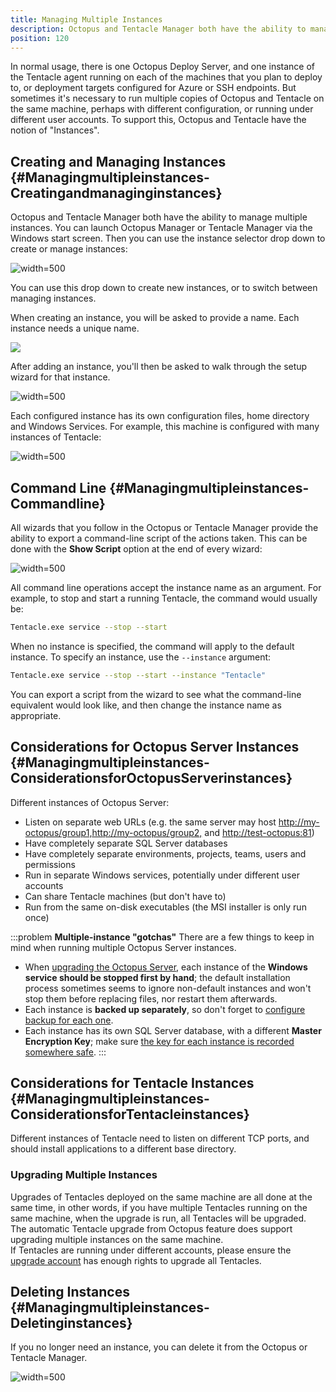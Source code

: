 ```yaml
---
title: Managing Multiple Instances
description: Octopus and Tentacle Manager both have the ability to manage multiple instances.
position: 120
---
```


In normal usage, there is one Octopus Deploy Server, and one instance of the Tentacle agent running on each of the machines that you plan to deploy to, or deployment targets configured for Azure or SSH endpoints. But sometimes it's necessary to run multiple copies of Octopus and Tentacle on the same machine, perhaps with different configuration, or running under different user accounts. To support this, Octopus and Tentacle have the notion of "Instances".

## Creating and Managing Instances {#Managingmultipleinstances-Creatingandmanaginginstances}

Octopus and Tentacle Manager both have the ability to manage multiple instances. You can launch Octopus Manager or Tentacle Manager via the Windows start screen. Then you can use the instance selector drop down to create or manage instances:

![](/docs/images/3048137/3278042.png "width=500")

You can use this drop down to create new instances, or to switch between managing instances.

When creating an instance, you will be asked to provide a name. Each instance needs a unique name.

![](/docs/images/3048137/3278041.png)

After adding an instance, you'll then be asked to walk through the setup wizard for that instance.

![](/docs/images/3048137/3278040.png "width=500")

Each configured instance has its own configuration files, home directory and Windows Services. For example, this machine is configured with many instances of Tentacle:

![](/docs/images/3048137/3278043.png "width=500")

## Command Line {#Managingmultipleinstances-Commandline}

All wizards that you follow in the Octopus or Tentacle Manager provide the ability to export a command-line script of the actions taken. This can be done with the **Show Script** option at the end of every wizard:

![](/docs/images/3048137/3278039.png "width=500")

All command line operations accept the instance name as an argument. For example, to stop and start a running Tentacle, the command would usually be:

```bash
Tentacle.exe service --stop --start
```

When no instance is specified, the command will apply to the default instance. To specify an instance, use the `--instance` argument:

```bash
Tentacle.exe service --stop --start --instance "Tentacle"
```

You can export a script from the wizard to see what the command-line equivalent would look like, and then change the instance name as appropriate.

## Considerations for Octopus Server Instances {#Managingmultipleinstances-ConsiderationsforOctopusServerinstances}

Different instances of Octopus Server:

- Listen on separate web URLs (e.g. the same server may host [http://my-octopus/group1,](http://my-octopus/group1,)[http://my-octopus/group2,](http://my-octopus/group2,) and [http://test-octopus:81](http://test-octopus:81/))
- Have completely separate SQL Server databases
- Have completely separate environments, projects, teams, users and permissions
- Run in separate Windows services, potentially under different user accounts
- Can share Tentacle machines (but don't have to)
- Run from the same on-disk executables (the MSI installer is only run once)

:::problem
**Multiple-instance &quot;gotchas&quot;**
There are a few things to keep in mind when running multiple Octopus Server instances.

- When [upgrading the Octopus Server](/docs/administration/upgrading/index.md), each instance of the **Windows service should be stopped first by hand**; the default installation process sometimes seems to ignore non-default instances and won't stop them before replacing files, nor restart them afterwards.
- Each instance is **backed up separately**, so don't forget to [configure backup for each one](/docs/administration/backup-and-restore.md).
- Each instance has its own SQL Server database, with a different **Master Encryption Key**; make sure [the key for each instance is recorded somewhere safe](/docs/administration/security/data-encryption.md).
  :::

## Considerations for Tentacle Instances {#Managingmultipleinstances-ConsiderationsforTentacleinstances}

Different instances of Tentacle need to listen on different TCP ports, and should install applications to a different base directory.

### Upgrading Multiple Instances
Upgrades of Tentacles deployed on the same machine are all done at the same time, in other words, if you have multiple Tentacles running on the same machine, when the upgrade is run, all Tentacles will be upgraded.  
The automatic Tentacle upgrade from Octopus feature does support upgrading multiple instances on the same machine.  
If Tentacles are running under different accounts, please ensure the [upgrade account](/docs/infrastructure/machine-policies.md#MachinePolicies-TentacleUpdateAccount) has enough rights to upgrade all Tentacles.


## Deleting Instances {#Managingmultipleinstances-Deletinginstances}

If you no longer need an instance, you can delete it from the Octopus or Tentacle Manager.

![](/docs/images/3048137/3278038.png "width=500")
